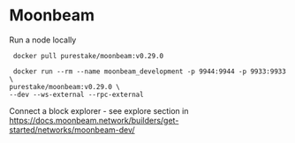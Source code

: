 # Moonbeam

Run a node locally

```
 docker pull purestake/moonbeam:v0.29.0

 docker run --rm --name moonbeam_development -p 9944:9944 -p 9933:9933 \
purestake/moonbeam:v0.29.0 \
--dev --ws-external --rpc-external
```

Connect a block explorer - see explore section in https://docs.moonbeam.network/builders/get-started/networks/moonbeam-dev/

